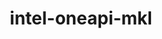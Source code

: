 ---
title: "intel-oneapi-mkl"
layout: cache
categories: [package, develop]
meta: {"compilers": ["gcc@=11.4.0", "gcc@=12.4.0", "gcc@=13.2.0", "oneapi@=2024.1.0", "oneapi@=2024.2.1"], "num_specs": 16, "num_specs_by_stack": {"aws-pcluster-x86_64_v4": 4, "e4s": 3, "e4s-oneapi": 3, "ml-linux-x86_64-cpu": 3, "ml-linux-x86_64-cuda": 3, "root": 16}, "oss": ["amzn2", "ubuntu22.04", "ubuntu24.04"], "platforms": ["linux"], "stacks": ["aws-pcluster-x86_64_v4", "e4s", "e4s-oneapi", "ml-linux-x86_64-cpu", "ml-linux-x86_64-cuda", "root"], "targets": ["x86_64_v3", "x86_64_v4"], "versions": ["2024.2.2"]}
spec_details: [{"compiler": "gcc@=12.4.0", "hash": "27xfme5blqkbh2xr5clnzi3rfbhn5kpf", "os": "amzn2", "platform": "linux", "size": "-", "stacks": ["aws-pcluster-x86_64_v4", "root"], "target": "x86_64_v4", "variants": ["build_system=generic", "~cluster", "+envmods", "~gfortran", "~ilp64", "mpi_family=none", "+shared", "threads=none"], "versions": ["2024.2.2"]}, {"compiler": "gcc@=13.2.0", "hash": "55fudgyk44pjet5cwnv7nfavhjnl44i7", "os": "ubuntu24.04", "platform": "linux", "size": "-", "stacks": ["ml-linux-x86_64-cpu", "root"], "target": "x86_64_v3", "variants": ["build_system=generic", "~cluster", "+envmods", "~gfortran", "~ilp64", "mpi_family=none", "+shared", "threads=none"], "versions": ["2024.2.2"]}, {"compiler": "oneapi@=2024.2.1", "hash": "576gt45di7k7pmzk45drcxnnbco7cjwn", "os": "ubuntu22.04", "platform": "linux", "size": "-", "stacks": ["e4s-oneapi", "root"], "target": "x86_64_v3", "variants": ["build_system=generic", "~cluster", "+envmods", "~gfortran", "~ilp64", "mpi_family=none", "+shared", "threads=none"], "versions": ["2024.2.2"]}, {"compiler": "gcc@=13.2.0", "hash": "63hbgcgjexz2bqx7cmsf447l5cfowenu", "os": "ubuntu24.04", "platform": "linux", "size": "-", "stacks": ["ml-linux-x86_64-cuda", "root"], "target": "x86_64_v3", "variants": ["build_system=generic", "~cluster", "+envmods", "~gfortran", "~ilp64", "mpi_family=none", "+shared", "threads=none"], "versions": ["2024.2.2"]}, {"compiler": "gcc@=11.4.0", "hash": "akuk6ks4dcjpexwov3374ddpzme2z3yw", "os": "ubuntu22.04", "platform": "linux", "size": "-", "stacks": ["e4s", "root"], "target": "x86_64_v3", "variants": ["build_system=generic", "~cluster", "+envmods", "~gfortran", "~ilp64", "mpi_family=none", "+shared", "threads=none"], "versions": ["2024.2.2"]}, {"compiler": "oneapi@=2024.1.0", "hash": "btuil7qkywkcobrppwantcimr6eh4rpe", "os": "amzn2", "platform": "linux", "size": "-", "stacks": ["aws-pcluster-x86_64_v4", "root"], "target": "x86_64_v3", "variants": ["build_system=generic", "~cluster", "+envmods", "~gfortran", "~ilp64", "mpi_family=none", "+shared", "threads=none"], "versions": ["2024.2.2"]}, {"compiler": "gcc@=13.2.0", "hash": "ekxdh7i36nowmvxe5gtuti2kydy2oi4x", "os": "ubuntu24.04", "platform": "linux", "size": "-", "stacks": ["ml-linux-x86_64-cpu", "root"], "target": "x86_64_v3", "variants": ["build_system=generic", "~cluster", "+envmods", "~gfortran", "~ilp64", "mpi_family=none", "+shared", "threads=none"], "versions": ["2024.2.2"]}, {"compiler": "gcc@=13.2.0", "hash": "ftai722fokg7fykbfpks6wi2pkzmlvwp", "os": "ubuntu24.04", "platform": "linux", "size": "-", "stacks": ["ml-linux-x86_64-cuda", "root"], "target": "x86_64_v3", "variants": ["build_system=generic", "~cluster", "+envmods", "~gfortran", "~ilp64", "mpi_family=none", "+shared", "threads=none"], "versions": ["2024.2.2"]}, {"compiler": "oneapi@=2024.2.1", "hash": "hlrntavct6h4hiuonecqvpjkywuj2sem", "os": "ubuntu22.04", "platform": "linux", "size": "-", "stacks": ["e4s-oneapi", "root"], "target": "x86_64_v3", "variants": ["build_system=generic", "~cluster", "+envmods", "~gfortran", "~ilp64", "mpi_family=none", "+shared", "threads=none"], "versions": ["2024.2.2"]}, {"compiler": "gcc@=13.2.0", "hash": "ksdnodrwnf7atg44eyjhj6jpingjxuvy", "os": "ubuntu24.04", "platform": "linux", "size": "-", "stacks": ["ml-linux-x86_64-cuda", "root"], "target": "x86_64_v3", "variants": ["build_system=generic", "~cluster", "+envmods", "~gfortran", "~ilp64", "mpi_family=none", "+shared", "threads=none"], "versions": ["2024.2.2"]}, {"compiler": "gcc@=12.4.0", "hash": "nhdlmdn22xrx526tbn6opfclhsl3oznm", "os": "amzn2", "platform": "linux", "size": "-", "stacks": ["aws-pcluster-x86_64_v4", "root"], "target": "x86_64_v3", "variants": ["build_system=generic", "~cluster", "+envmods", "~gfortran", "~ilp64", "mpi_family=none", "+shared", "threads=none"], "versions": ["2024.2.2"]}, {"compiler": "gcc@=13.2.0", "hash": "npwi3h7ygpqishhkvmpy4eez74llhoi3", "os": "ubuntu24.04", "platform": "linux", "size": "-", "stacks": ["ml-linux-x86_64-cpu", "root"], "target": "x86_64_v3", "variants": ["build_system=generic", "~cluster", "+envmods", "~gfortran", "~ilp64", "mpi_family=none", "+shared", "threads=none"], "versions": ["2024.2.2"]}, {"compiler": "oneapi@=2024.1.0", "hash": "oaki32z3zbz7a2rl7pitsr7pihxglexb", "os": "amzn2", "platform": "linux", "size": "-", "stacks": ["aws-pcluster-x86_64_v4", "root"], "target": "x86_64_v4", "variants": ["build_system=generic", "~cluster", "+envmods", "~gfortran", "~ilp64", "mpi_family=none", "+shared", "threads=none"], "versions": ["2024.2.2"]}, {"compiler": "gcc@=11.4.0", "hash": "p5laiaoxsghwqzzsmvigtkr4uuidgct5", "os": "ubuntu22.04", "platform": "linux", "size": "-", "stacks": ["e4s", "root"], "target": "x86_64_v3", "variants": ["build_system=generic", "~cluster", "+envmods", "~gfortran", "~ilp64", "mpi_family=none", "+shared", "threads=none"], "versions": ["2024.2.2"]}, {"compiler": "gcc@=11.4.0", "hash": "r53e7nvfkifyjhzaxmkek3vje4az2ao2", "os": "ubuntu22.04", "platform": "linux", "size": "-", "stacks": ["e4s", "root"], "target": "x86_64_v3", "variants": ["build_system=generic", "~cluster", "+envmods", "~gfortran", "~ilp64", "mpi_family=none", "+shared", "threads=none"], "versions": ["2024.2.2"]}, {"compiler": "oneapi@=2024.2.1", "hash": "xcpg7udjpbm7r3rqp7e2lobrzsvxhgp2", "os": "ubuntu22.04", "platform": "linux", "size": "-", "stacks": ["e4s-oneapi", "root"], "target": "x86_64_v3", "variants": ["build_system=generic", "~cluster", "+envmods", "~gfortran", "~ilp64", "mpi_family=none", "+shared", "threads=none"], "versions": ["2024.2.2"]}]
---